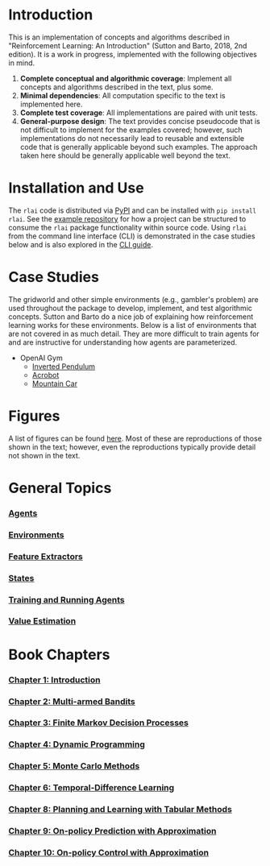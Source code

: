 # Introduction
This is an implementation of concepts and algorithms described in "Reinforcement Learning: An Introduction" (Sutton
and Barto, 2018, 2nd edition). It is a work in progress, implemented with the following objectives in mind.

1. **Complete conceptual and algorithmic coverage**:  Implement all concepts and algorithms described in the text, plus 
some.
1. **Minimal dependencies**:  All computation specific to the text is implemented here.
1. **Complete test coverage**:  All implementations are paired with unit tests.
1. **General-purpose design**:  The text provides concise pseudocode that is not difficult to implement for the
examples covered; however, such implementations do not necessarily lead to reusable and extensible code that is 
generally applicable beyond such examples. The approach taken here should be generally applicable well beyond the text.

# Installation and Use
The `rlai` code is distributed via [PyPI](https://pypi.org/project/rlai/) and can be installed with `pip install rlai`. 
See the [example repository](https://github.com/MatthewGerber/rlai-dependency-example) for how a project can be 
structured to consume the `rlai` package functionality within source code. Using `rlai` from the command line interface 
(CLI) is demonstrated in the case studies below and is also explored in the [CLI guide](cli_guide.md).

# Case Studies
The gridworld and other simple environments (e.g., gambler's problem) are used throughout the package to develop, 
implement, and test algorithmic concepts. Sutton and Barto do a nice job of explaining how reinforcement learning works
for these environments. Below is a list of environments that are not covered in as much detail. They are more difficult
to train agents for and are instructive for understanding how agents are parameterized.
 
* OpenAI Gym
  * [Inverted Pendulum](https://matthewgerber.github.io/rlai/case_studies/inverted_pendulum.html)
  * [Acrobot](https://matthewgerber.github.io/rlai/case_studies/acrobot.html)
  * [Mountain Car](https://matthewgerber.github.io/rlai/case_studies/mountain_car.html)

# Figures
A list of figures can be found [here](https://github.com/MatthewGerber/rlai/tree/master/src/rlai/figures). Most of these 
are reproductions of those shown in the text; however, even the reproductions typically provide detail not shown in the 
text.

# General Topics
### [Agents](ch_Agents.md)
### [Environments](ch_Environments.md)
### [Feature Extractors](ch_Feature_Extractors.md)
### [States](ch_States.md)
### [Training and Running Agents](ch_Training_and_Running_Agents.md)
### [Value Estimation](ch_Value_Estimation.md)

# Book Chapters
### [Chapter 1:  Introduction](ch_1.md)
### [Chapter 2:  Multi-armed Bandits](ch_2.md)
### [Chapter 3:  Finite Markov Decision Processes](ch_3.md)
### [Chapter 4:  Dynamic Programming](ch_4.md)
### [Chapter 5:  Monte Carlo Methods](ch_5.md)
### [Chapter 6:  Temporal-Difference Learning](ch_6.md)
### [Chapter 8:  Planning and Learning with Tabular Methods](ch_8.md)
### [Chapter 9:  On-policy Prediction with Approximation](ch_9.md)
### [Chapter 10:  On-policy Control with Approximation](ch_10.md)
